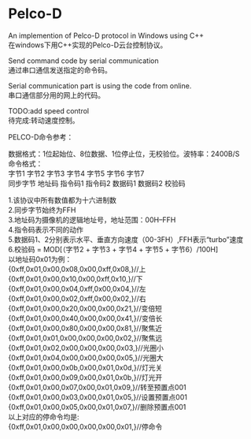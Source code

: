 Pelco-D
=======

An implemention of Pelco-D protocol in Windows using C++  
在windows下用C++实现的Pelco-D云台控制协议。  

Send command code by serial communication  
通过串口通信发送指定的命令码。 

Serial communication part is using the code from online.  
串口通信部分用的网上的代码。 

TODO:add speed control  
待完成:转动速度控制。  


PELCO-D命令参考：

数据格式：1位起始位、8位数据、1位停止位，无校验位。波特率：2400B/S    
命令格式：      
字节1    字节2   字节3   字节4   字节5   字节6   字节7    
同步字节 地址码  指令码1 指令码2 数据码1 数据码2 校验码  

1.该协议中所有数值都为十六进制数    
2.同步字节始终为FFH   
3.地址码为摄像机的逻辑地址号，地址范围：00H–FFH  
4.指令码表示不同的动作  
5.数据码1、2分别表示水平、垂直方向速度（00-3FH）,FFH表示“turbo”速度  
6.校验码 = MOD[（字节2 + 字节3 + 字节4 + 字节5 + 字节6）/100H]  
以地址码0x01为例：  
{0xff,0x01,0x00,0x08,0x00,0xff,0x08,}//上  
{0xff,0x01,0x00,0x10,0x00,0xff,0x10,}//下  
{0xff,0x01,0x00,0x04,0xff,0x00,0x04,}//左  
{0xff,0x01,0x00,0x02,0xff,0x00,0x02,}//右  
{0xff,0x01,0x00,0x20,0x00,0x00,0x21,}//变倍短  
{0xff,0x01,0x00,0x40,0x00,0x00,0x41,}//变倍长  
{0xff,0x01,0x00,0x80,0x00,0x00,0x81,}//聚焦近  
{0xff,0x01,0x01,0x00,0x00,0x00,0x02,}//聚焦远  
{0xff,0x01,0x02,0x00,0x00,0x00,0x03,}//光圈小  
{0xff,0x01,0x04,0x00,0x00,0x00,0x05,}//光圈大  
{0xff,0x01,0x00,0x0b,0x00,0x01,0x0d,}//灯光关   
{0xff,0x01,0x00,0x09,0x00,0x01,0x0b,}//灯光开  
{0xff,0x01,0x00,0x07,0x00,0x01,0x09,}//转至预置点001  
{0xff,0x01,0x00,0x03,0x00,0x01,0x05,}//设置预置点001  
{0xff,0x01,0x00,0x05,0x00,0x01,0x07,}//删除预置点001  
以上对应的停命令均是:  
{0xff,0x01,0x00,0x00,0x00,0x00,0x01,}//停命令   
